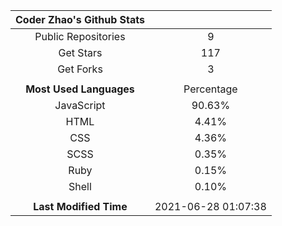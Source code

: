 | **Coder Zhao's Github Stats** | |
|:-:|:-:|
| Public Repositories | 9 |
| Get Stars | 117 |
| Get Forks | 3 |
| | |
| **Most Used Languages** | Percentage |
| JavaScript | 90.63% |
| HTML | 4.41% |
| CSS | 4.36% |
| SCSS | 0.35% |
| Ruby | 0.15% |
| Shell | 0.10% |
| | |
| **Last Modified Time** | 2021-06-28 01:07:38 |